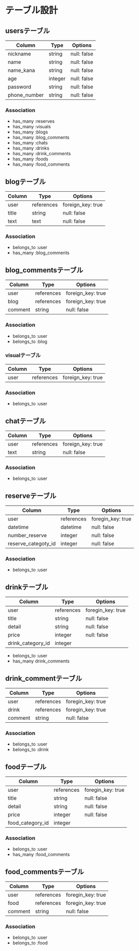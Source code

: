 # テーブル設計


## usersテーブル

| Column       | Type    | Options     |
|--------------|---------|-------------|
| nickname     | string  | null: false |
| name         | string  | null: false |
| name_kana    | string  | null: false |
| age          | integer | null: false |
| password     | string  | null: false |
| phone_number | string  | null: false |

### Association
- has_many :reserves
- has_many :visuals
- has_many :blogs
- has_many :blog_comments
- has_many :chats
- has_many :drinks
- has_many :drink_comments
- has_many :foods
- has_many :food_comments


## blogテーブル

| Column | Type       | Options           |
|--------|------------|-------------------|
| user   | references | foreign_key: true |
| title  | string     | null: false       |
| text   | text       | null: false       |

### Association
- belongs_to :user
- has_many :blog_comments


## blog_commentsテーブル

| Column  | Type       | Options           |
|---------|------------|-------------------|
| user    | references | foreign_key: true |
| blog    | references | foreign_key: true |
| comment | string     | null: false       |

### Association
- belongs_to :user
- belongs_to :blog


### visualテーブル

| Column | Type       | Options           |
|--------|------------|-------------------|
| user   | references | foreign_key: true |

### Association
- belongs_to :user


## chatテーブル

| Column | Type       | Options           |
|--------|------------|-------------------|
| user   | references | foreign_key: true |
| text   | string     | null: false       |

### Association
- belongs_to :user


## reserveテーブル

| Column              | Type       | Options           |
|---------------------|------------|-------------------|
| user                | references | foregin_key: true |
| datetime            | datetime   | null: false       |
| number_reserve      | integer    | null: false       |
| reserve_categoty_id | integer    | null: false       |

### Association
- belongs_to :user


## drinkテーブル

| Column            | Type       | Options           |
|-------------------|------------|-------------------|
| user              | references | foregin_key: true |
| title             | string     | null: false       |
| detail            | string     | null: false       |
| price             | integer    | null: false       |
| drink_category_id | integer    |                   |

- belongs_to :user
- has_many drink_comments


## drink_commentテーブル

| Column  | Type       | Options           |
|---------|------------|-------------------|
| user    | references | foregin_key: true |
| drink   | references | foregin_key: true |
| comment | string     | null: false       |

### Association
- belongs_to :user
- belongs_to :drink


## foodテーブル

| Column            | Type       | Options           |
|-------------------|------------|-------------------|
| user              | references | foregin_key: true |
| title             | string     | null: false       |
| detail            | string     | null: false       |
| price             | integer    | null: false       |
| food_category_id  | integer    |                   |

### Association
- belongs_to :user
- has_many :food_comments


## food_commentsテーブル

| Column  | Type       | Options           |
|---------|------------|-------------------|
| user    | references | foregin_key: true |
| food    | references | foregin_key: true |
| comment | string     | null: false       |

### Association
- belongs_to :user
- belongs_to :food
